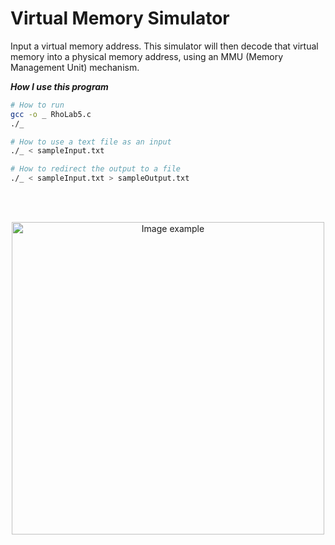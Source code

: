 # Virtual Memory Simulator

Input a virtual memory address. This simulator will then decode that virtual memory into a physical memory address,
using an MMU (Memory Management Unit) mechanism.

***How I use this program***<br>
```bash
# How to run
gcc -o _ RhoLab5.c
./_

# How to use a text file as an input
./_ < sampleInput.txt

# How to redirect the output to a file
./_ < sampleInput.txt > sampleOutput.txt
```

<br>
<br>

<p align="center">
  <img alt="Image example" src="https://user-images.githubusercontent.com/19341857/227884907-0e2d1c2b-e3dd-42a0-baf3-fe084977cc45.png" width="500px">
</p>

<br>
<br>
<br>
